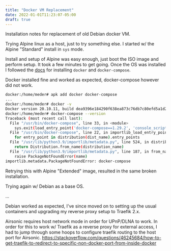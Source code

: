 ```yaml
---
title: "Docker VM Replacement"
date: 2022-01-01T11:23:07-05:00
draft: true
---
```


Installation notes for replacement of old Debian docker VM.

Trying Alpine linux as a host, just to try something else. I started w/ the Alpine "Standard" install in `sys` mode.

Install and setup of Alpine was easy enough, just boot the ISO image and perform setup. It took a few minutes to get going.
Once the OS was installed I followed the [docs](https://wiki.alpinelinux.org/wiki/Docker) for installing `docker` and `docker-compose`.

Docker installed fine and worked as expected, docker-compose however did not work.

```bash
docker:/home/meder# apk add docker docker-compose
...
docker:/home/meder# docker -v
Docker version 20.10.11, build dea9396e184290f638ea873c76db7c80efd5a1d2
docker:/home/meder# docker-compose --version
Traceback (most recent call last):
  File "/usr/bin/docker-compose", line 33, in <module>
    sys.exit(load_entry_point('docker-compose==1.29.2', 'console_scripts', 'docker-compose')())
  File "/usr/bin/docker-compose", line 22, in importlib_load_entry_point
    for entry_point in distribution(dist_name).entry_points
  File "/usr/lib/python3.9/importlib/metadata.py", line 524, in distribution
    return Distribution.from_name(distribution_name)
  File "/usr/lib/python3.9/importlib/metadata.py", line 187, in from_name
    raise PackageNotFoundError(name)
importlib.metadata.PackageNotFoundError: docker-compose
```

Retrying this with Alpine "Extended" image, resulted in the same broken installation.

Trying again w/ Debian as a base OS.

...

Debian worked as expected, I've since moved on to setting up the usual containers and upgrading my reverse proxy setup to Traefik 2.x.

Airsonic requires host network mode in order for UPnP/DLNA to work. In order for this to work w/ Traefik as a reverse proxy for external access, I had to jump through some hoops to configure traefik routing to the host port for Airsonic.
https://stackoverflow.com/questions/46245684/how-to-get-traefik-to-redirect-to-specific-non-docker-port-from-inside-docker
